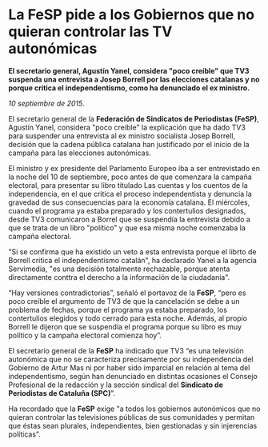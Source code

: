 # La FeSP pide a los Gobiernos que no quieran controlar las TV autonómicas

**El secretario general, Agustín Yanel, considera "poco creíble" que TV3 suspenda una entrevista a Josep Borrell por las elecciones catalanas y no porque critica el independentismo, como ha denunciado el ex ministro.**

*10 septiembre de 2015*.

El secretario general de la **Federación de Sindicatos de Periodistas (FeSP)**, Agustín Yanel, considera "poco creíble" la explicación que ha dado TV3 para suspender una entrevista al ex ministro socialista Josep Borrell, decisión que la cadena pública catalana han justificado por el inicio de la campaña para las elecciones autonómicas.

El ministro y ex presidente del Parlamento Europeo iba a ser entrevistado en la noche del 10 de septiembre, poco antes de que comenzara la campaña electoral, para presentar su libro titulado Las cuentas y los cuentos de la independencia, en el que critica el proceso independentista y denuncia la gravedad de sus consecuencias para la economía catalana. El miércoles, cuando el programa ya estaba preparado y los contertulios designados, desde TV3 comunicaron a Borrel que se suspendía la entrevista debido a que se trata de un libro "político" y que esa misma noche comenzaba la campaña electoral.

"Si se confirma que ha existido un veto a esta entrevista porque el librto de Borrell critica el independentismo catalán", ha declarado Yanel a la agencia Servimedia, "es una decisión totalmente rechazable, porque atenta directamente conttra el derecho a la información de la ciudadanía".

“Hay versiones contradictorias”, señaló el portavoz de la **FeSP**, “pero es poco creíble el argumento de TV3 de que la cancelación se debe a un problema de fechas, porque el programa ya estaba preparado, los contertulios elegidos y todo cerrado para esta noche. Además, al propio Borrell le dijeron que se suspendía el programa porque su libro es muy político y la campaña electoral comienza hoy”.

El secretario general de la **FeSP** ha indicado que TV3 “es una televisión autonómica que no se caracteriza precisamente por su independencia del Gobierno de Artur Mas ni por haber sido imparcial en relación al tema del independentismo, según han denunciado en distintas ocasiones el Consejo Profesional de la redacción y la sección sindical del **Sindicato de Periodistas de Cataluña (SPC)**”.

Ha recordado que la **FeSP** exige "a todos los gobiernos autonómicos que no quieran controlar las televisiones públicas de sus comunidades y permitan que éstas sean plurales, independientes, bien gestionadas y sin injerencias políticas”.
